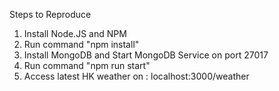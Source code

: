 Steps to Reproduce

1) Install Node.JS and NPM
2) Run command "npm install"
3) Install MongoDB and Start MongoDB Service on port 27017
4) Run command "npm run start"
5) Access latest HK weather on : localhost:3000/weather